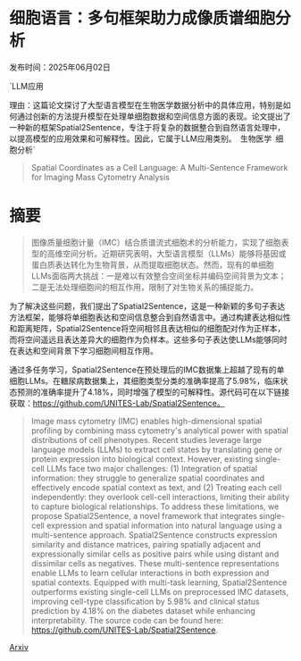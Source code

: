 # 细胞语言：多句框架助力成像质谱细胞分析

发布时间：2025年06月02日

`LLM应用

理由：这篇论文探讨了大型语言模型在生物医学数据分析中的具体应用，特别是如何通过创新的方法提升模型在处理单细胞数据和空间信息方面的表现。论文提出了一种新的框架Spatial2Sentence，专注于将复杂的数据整合到自然语言处理中，以提高模型的应用效果和可解释性。因此，它属于LLM应用类别。` `生物医学` `细胞分析`

> Spatial Coordinates as a Cell Language: A Multi-Sentence Framework for Imaging Mass Cytometry Analysis

# 摘要

> 图像质量细胞计量（IMC）结合质谱流式细胞术的分析能力，实现了细胞表型的高维空间分析。近期研究表明，大型语言模型（LLMs）能够将基因或蛋白质表达转化为生物背景，从而提取细胞状态。然而，现有的单细胞LLMs面临两大挑战：一是难以有效整合空间坐标并编码空间背景为文本；二是无法处理细胞间的相互作用，限制了对生物关系的捕捉能力。

为了解决这些问题，我们提出了Spatial2Sentence，这是一种新颖的多句子表达方法框架，能够将单细胞表达和空间信息整合到自然语言中。通过构建表达相似性和距离矩阵，Spatial2Sentence将空间相邻且表达相似的细胞配对作为正样本，而将空间遥远且表达差异大的细胞作为负样本。这些多句子表达使LLMs能够同时在表达和空间背景下学习细胞间相互作用。

通过多任务学习，Spatial2Sentence在预处理后的IMC数据集上超越了现有的单细胞LLMs。在糖尿病数据集上，其细胞类型分类的准确率提高了5.98%，临床状态预测的准确率提升了4.18%，同时增强了模型的可解释性。源代码可在以下链接获取：https://github.com/UNITES-Lab/Spatial2Sentence。


> Image mass cytometry (IMC) enables high-dimensional spatial profiling by combining mass cytometry's analytical power with spatial distributions of cell phenotypes. Recent studies leverage large language models (LLMs) to extract cell states by translating gene or protein expression into biological context. However, existing single-cell LLMs face two major challenges: (1) Integration of spatial information: they struggle to generalize spatial coordinates and effectively encode spatial context as text, and (2) Treating each cell independently: they overlook cell-cell interactions, limiting their ability to capture biological relationships. To address these limitations, we propose Spatial2Sentence, a novel framework that integrates single-cell expression and spatial information into natural language using a multi-sentence approach. Spatial2Sentence constructs expression similarity and distance matrices, pairing spatially adjacent and expressionally similar cells as positive pairs while using distant and dissimilar cells as negatives. These multi-sentence representations enable LLMs to learn cellular interactions in both expression and spatial contexts. Equipped with multi-task learning, Spatial2Sentence outperforms existing single-cell LLMs on preprocessed IMC datasets, improving cell-type classification by 5.98% and clinical status prediction by 4.18% on the diabetes dataset while enhancing interpretability. The source code can be found here: https://github.com/UNITES-Lab/Spatial2Sentence.

[Arxiv](https://arxiv.org/abs/2506.01918)